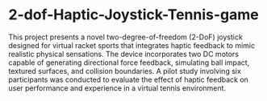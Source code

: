 # 2-dof-Haptic-Joystick-Tennis-game


This project presents a novel two-degree-of-freedom
(2-DoF) joystick designed for virtual racket sports that integrates haptic feedback to mimic realistic physical sensations.
The device incorporates two DC motors capable of generating
directional force feedback, simulating ball impact, textured
surfaces, and collision boundaries. A pilot study involving six
participants was conducted to evaluate the effect of haptic
feedback on user performance and experience in a virtual tennis
environment.
